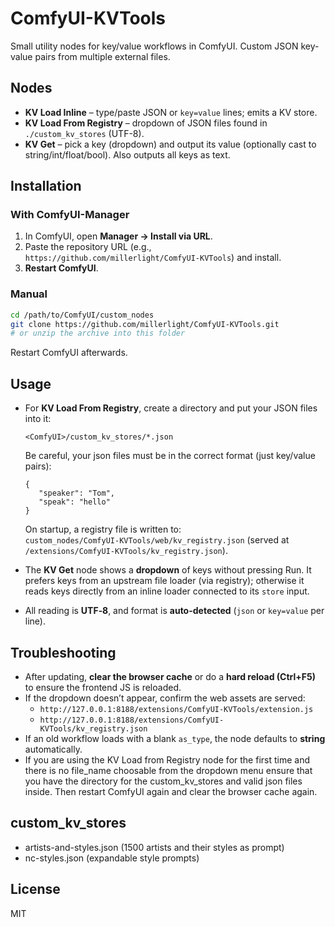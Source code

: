 # ComfyUI-KVTools

Small utility nodes for key/value workflows in ComfyUI.
Custom JSON key-value pairs from multiple external files. 

## Nodes
- **KV Load Inline** – type/paste JSON or `key=value` lines; emits a KV store.
- **KV Load From Registry** – dropdown of JSON files found in `./custom_kv_stores` (UTF-8).
- **KV Get** – pick a key (dropdown) and output its value (optionally cast to string/int/float/bool). Also outputs all keys as text.

## Installation
### With ComfyUI-Manager
1. In ComfyUI, open **Manager → Install via URL**.
2. Paste the repository URL (e.g., `https://github.com/millerlight/ComfyUI-KVTools`) and install.
3. **Restart ComfyUI**.

### Manual
```bash
cd /path/to/ComfyUI/custom_nodes
git clone https://github.com/millerlight/ComfyUI-KVTools.git
# or unzip the archive into this folder
```
Restart ComfyUI afterwards.

## Usage
- For **KV Load From Registry**, create a directory and put your JSON files into it:
  ```
  <ComfyUI>/custom_kv_stores/*.json
  ```
  Be careful, your json files must be in the correct format (just key/value pairs):
  ```
  {
     "speaker": "Tom",
     "speak": "hello"
  }
  ```
  On startup, a registry file is written to:  
  `custom_nodes/ComfyUI-KVTools/web/kv_registry.json` (served at `/extensions/ComfyUI-KVTools/kv_registry.json`).

- The **KV Get** node shows a **dropdown** of keys without pressing Run. It prefers keys from an upstream file loader (via registry); otherwise it reads keys directly from an inline loader connected to its `store` input.

- All reading is **UTF‑8**, and format is **auto-detected** (`json` or `key=value` per line).

## Troubleshooting
- After updating, **clear the browser cache** or do a **hard reload (Ctrl+F5)** to ensure the frontend JS is reloaded.
- If the dropdown doesn’t appear, confirm the web assets are served:
  - `http://127.0.0.1:8188/extensions/ComfyUI-KVTools/extension.js`
  - `http://127.0.0.1:8188/extensions/ComfyUI-KVTools/kv_registry.json`
- If an old workflow loads with a blank `as_type`, the node defaults to **string** automatically.
- If you are using the KV Load from Registry node for the first time and there is no file_name choosable
  from the dropdown menu ensure that you have the directory for the custom_kv_stores and valid json files inside.
  Then restart ComfyUI again and clear the browser cache again.

## custom_kv_stores
- artists-and-styles.json (1500 artists and their styles as prompt)
- nc-styles.json (expandable style prompts)

## License
MIT
